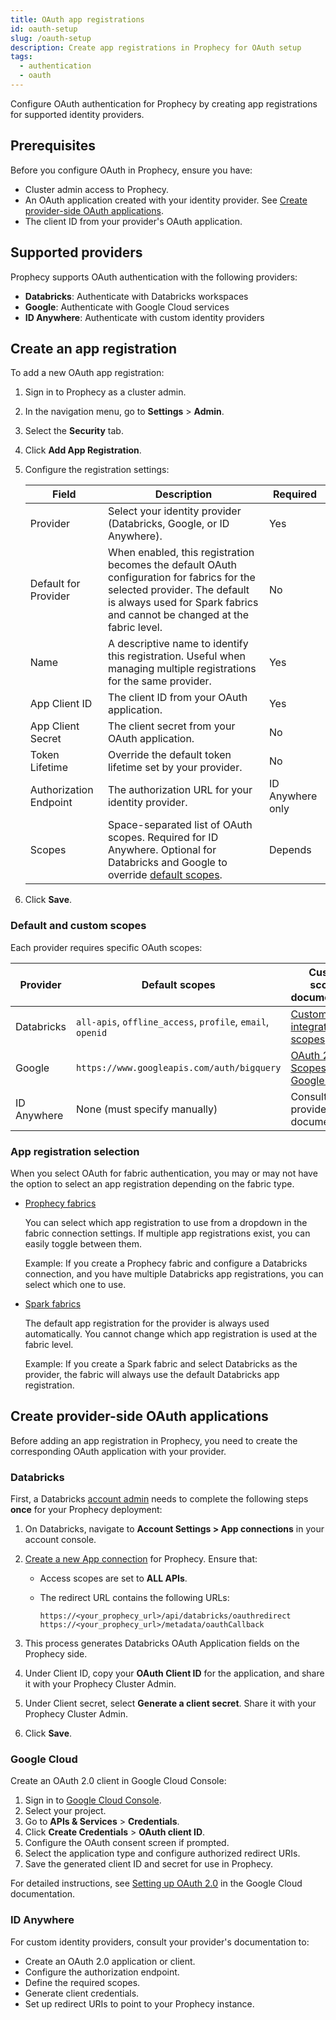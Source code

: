 ```yaml
---
title: OAuth app registrations
id: oauth-setup
slug: /oauth-setup
description: Create app registrations in Prophecy for OAuth setup
tags:
  - authentication
  - oauth
---
```


Configure OAuth authentication for Prophecy by creating app registrations for supported identity providers.

## Prerequisites

Before you configure OAuth in Prophecy, ensure you have:

- Cluster admin access to Prophecy.
- An OAuth application created with your identity provider. See [Create provider-side OAuth applications](#create-provider-side-oauth-applications).
- The client ID from your provider's OAuth application.

## Supported providers

Prophecy supports OAuth authentication with the following providers:

- **Databricks**: Authenticate with Databricks workspaces
- **Google**: Authenticate with Google Cloud services
- **ID Anywhere**: Authenticate with custom identity providers

## Create an app registration

To add a new OAuth app registration:

1. Sign in to Prophecy as a cluster admin.

2. In the navigation menu, go to **Settings** > **Admin**.

3. Select the **Security** tab.

4. Click **Add App Registration**.

5. Configure the registration settings:

   | Field                  | Description                                                                                                                                                                                            | Required         |
   | ---------------------- | ------------------------------------------------------------------------------------------------------------------------------------------------------------------------------------------------------ | ---------------- |
   | Provider               | Select your identity provider (Databricks, Google, or ID Anywhere).                                                                                                                                    | Yes              |
   | Default for Provider   | When enabled, this registration becomes the default OAuth configuration for fabrics for the selected provider. The default is always used for Spark fabrics and cannot be changed at the fabric level. | No               |
   | Name                   | A descriptive name to identify this registration. Useful when managing multiple registrations for the same provider.                                                                                   | Yes              |
   | App Client ID          | The client ID from your OAuth application.                                                                                                                                                             | Yes              |
   | App Client Secret      | The client secret from your OAuth application.                                                                                                                                                         | No               |
   | Token Lifetime         | Override the default token lifetime set by your provider.                                                                                                                                              | No               |
   | Authorization Endpoint | The authorization URL for your identity provider.                                                                                                                                                      | ID Anywhere only |
   | Scopes                 | Space-separated list of OAuth scopes. Required for ID Anywhere. Optional for Databricks and Google to override [default scopes](#default-and-custom-scopes).                                           | Depends          |

6. Click **Save**.

### Default and custom scopes

Each provider requires specific OAuth scopes:

| Provider    | Default scopes                                             | Custom scopes documentation                                                                          |
| ----------- | ---------------------------------------------------------- | ---------------------------------------------------------------------------------------------------- |
| Databricks  | `all-apis`, `offline_access`, `profile`, `email`, `openid` | [Custom app integration scopes](https://docs.databricks.com/api/account/customappintegration/create) |
| Google      | `https://www.googleapis.com/auth/bigquery`                 | [OAuth 2.0 Scopes for Google APIs](https://developers.google.com/identity/protocols/oauth2/scopes)   |
| ID Anywhere | None (must specify manually)                               | Consult your provider's documentation                                                                |

### App registration selection

When you select OAuth for fabric authentication, you may or may not have the option to select an app registration depending on the fabric type.

- [Prophecy fabrics](docs/administration/fabrics/prophecy-fabrics/prophecy-fabrics.md)

  You can select which app registration to use from a dropdown in the fabric connection settings. If multiple app registrations exist, you can easily toggle between them.

  Example: If you create a Prophecy fabric and configure a Databricks connection, and you have multiple Databricks app registrations, you can select which one to use.

- [Spark fabrics](docs/administration/fabrics/Spark-fabrics/fabrics.md)

  The default app registration for the provider is always used automatically. You cannot change which app registration is used at the fabric level.

  Example: If you create a Spark fabric and select Databricks as the provider, the fabric will always use the default Databricks app registration.

## Create provider-side OAuth applications

Before adding an app registration in Prophecy, you need to create the corresponding OAuth application with your provider.

### Databricks

First, a Databricks [account admin](https://docs.databricks.com/en/admin/index.html#what-are-account-admins) needs to complete the following steps **once** for your Prophecy deployment:

1. On Databricks, navigate to **Account Settings > App connections** in your account console.
1. [Create a new App connection](https://docs.databricks.com/en/integrations/enable-disable-oauth.html#enable-custom-oauth-applications-using-the-databricks-ui) for Prophecy. Ensure that:

   - Access scopes are set to **ALL APIs**.
   - The redirect URL contains the following URLs:

     ```
     https://<your_prophecy_url>/api/databricks/oauthredirect
     https://<your_prophecy_url>/metadata/oauthCallback
     ```

1. This process generates Databricks OAuth Application fields on the Prophecy side.
1. Under Client ID, copy your **OAuth Client ID** for the application, and share it with your Prophecy Cluster Admin.
1. Under Client secret, select **Generate a client secret**. Share it with your Prophecy Cluster Admin.
1. Click **Save**.

### Google Cloud

Create an OAuth 2.0 client in Google Cloud Console:

1. Sign in to [Google Cloud Console](https://console.cloud.google.com).
2. Select your project.
3. Go to **APIs & Services** > **Credentials**.
4. Click **Create Credentials** > **OAuth client ID**.
5. Configure the OAuth consent screen if prompted.
6. Select the application type and configure authorized redirect URIs.
7. Save the generated client ID and secret for use in Prophecy.

For detailed instructions, see [Setting up OAuth 2.0](https://support.google.com/cloud/answer/6158849) in the Google Cloud documentation.

### ID Anywhere

For custom identity providers, consult your provider's documentation to:

- Create an OAuth 2.0 application or client.
- Configure the authorization endpoint.
- Define the required scopes.
- Generate client credentials.
- Set up redirect URIs to point to your Prophecy instance.
